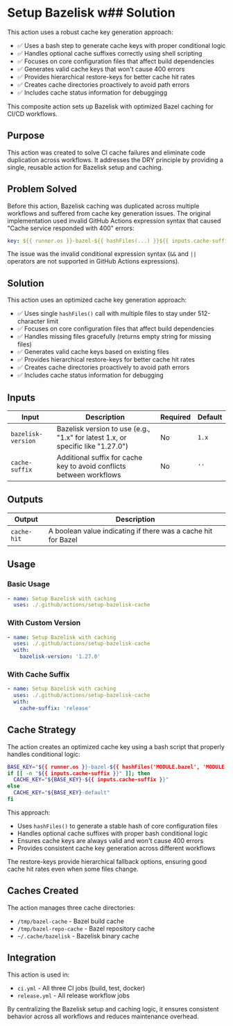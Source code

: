 # Setup Bazelisk w## Solution

This action uses a robust cache key generation approach:
- ✅ Uses a bash step to generate cache keys with proper conditional logic
- ✅ Handles optional cache suffixes correctly using shell scripting
- ✅ Focuses on core configuration files that affect build dependencies  
- ✅ Generates valid cache keys that won't cause 400 errors
- ✅ Provides hierarchical restore-keys for better cache hit rates
- ✅ Creates cache directories proactively to avoid path errors
- ✅ Includes cache status information for debuggingg

This composite action sets up Bazelisk with optimized Bazel caching for CI/CD workflows.

## Purpose

This action was created to solve CI cache failures and eliminate code duplication across workflows. It addresses the DRY principle by providing a single, reusable action for Bazelisk setup and caching.

## Problem Solved

Before this action, Bazelisk caching was duplicated across multiple workflows and suffered from cache key generation issues. The original implementation used invalid GitHub Actions expression syntax that caused "Cache service responded with 400" errors:

```yaml
key: ${{ runner.os }}-bazel-${{ hashFiles(...) }}${{ inputs.cache-suffix && format('-{0}', inputs.cache-suffix) || '' }}
```

The issue was the invalid conditional expression syntax (`&&` and `||` operators are not supported in GitHub Actions expressions).

## Solution

This action uses an optimized cache key generation approach:
- ✅ Uses single `hashFiles()` call with multiple files to stay under 512-character limit
- ✅ Focuses on core configuration files that affect build dependencies  
- ✅ Handles missing files gracefully (returns empty string for missing files)
- ✅ Generates valid cache keys based on existing files
- ✅ Provides hierarchical restore-keys for better cache hit rates
- ✅ Creates cache directories proactively to avoid path errors
- ✅ Includes cache status information for debugging

## Inputs

| Input | Description | Required | Default |
|-------|-------------|----------|---------|
| `bazelisk-version` | Bazelisk version to use (e.g., "1.x" for latest 1.x, or specific like "1.27.0") | No | `1.x` |
| `cache-suffix` | Additional suffix for cache key to avoid conflicts between workflows | No | `''` |

## Outputs

| Output | Description |
|--------|-------------|
| `cache-hit` | A boolean value indicating if there was a cache hit for Bazel |

## Usage

### Basic Usage

```yaml
- name: Setup Bazelisk with caching
  uses: ./.github/actions/setup-bazelisk-cache
```

### With Custom Version

```yaml
- name: Setup Bazelisk with caching
  uses: ./.github/actions/setup-bazelisk-cache
  with:
    bazelisk-version: '1.27.0'
```

### With Cache Suffix

```yaml
- name: Setup Bazelisk with caching
  uses: ./.github/actions/setup-bazelisk-cache
  with:
    cache-suffix: 'release'
```

## Cache Strategy

The action creates an optimized cache key using a bash script that properly handles conditional logic:

```bash
BASE_KEY="${{ runner.os }}-bazel-${{ hashFiles('MODULE.bazel', 'MODULE.bazel.lock', '.bazelrc', '.bazelversion', 'go.mod', 'requirements.lock.txt') }}-cache"
if [[ -n "${{ inputs.cache-suffix }}" ]]; then
  CACHE_KEY="${BASE_KEY}-${{ inputs.cache-suffix }}"
else
  CACHE_KEY="${BASE_KEY}-default"
fi
```

This approach:
- Uses `hashFiles()` to generate a stable hash of core configuration files
- Handles optional cache suffixes with proper bash conditional logic
- Ensures cache keys are always valid and won't cause 400 errors
- Provides consistent cache key generation across different workflows

The restore-keys provide hierarchical fallback options, ensuring good cache hit rates even when some files change.

## Caches Created

The action manages three cache directories:
- `/tmp/bazel-cache` - Bazel build cache
- `/tmp/bazel-repo-cache` - Bazel repository cache
- `~/.cache/bazelisk` - Bazelisk binary cache

## Integration

This action is used in:
- `ci.yml` - All three CI jobs (build, test, docker)
- `release.yml` - All release workflow jobs

By centralizing the Bazelisk setup and caching logic, it ensures consistent behavior across all workflows and reduces maintenance overhead.